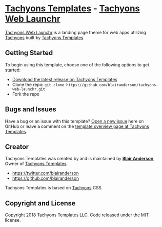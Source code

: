 # [Tachyons Templates](https://www.tachyonstemplates.com/) - [Tachyons Web Launchr](https://www.tachyonstemplates.com/template-overviews/tachyons-web-launchr/?from=github)

[Tachyons Web Launchr](https://www.tachyonstemplates.com/template-overviews/tachyons-web-launchr/?from=github) is a landing page theme for web apps utilizing [Tachyons](http://tachyons.io/) built by [Tachyons Templates](https://www.tachyonstemplates.com/)

## Getting Started

To begin using this template, choose one of the following options to get started:

- [Download the latest release on Tachyons Templates](https://www.tachyonstemplates.com/template-overviews/tachyons-web-launchr/?from=github)
- Clone the repo: `git clone https://github.com/blairanderson/tachyons-web-launchr.git`
- Fork the repo

## Bugs and Issues

Have a bug or an issue with this template? [Open a new issue](https://github.com/blairanderson/tachyons-web-launchr/issues) here on GitHub or leave a comment on the [template overview page at Tachyons Templates](https://www.tachyonstemplates.com/template-overviews/tachyons-web-launchr/?from=github).

## Creator

Tachyons Templates was created by and is maintained by **[Blair Anderson](https://www.blairanderson.co/)**, Owner of [Tachyons Templates](http://www.tachyonstemplates.com/).

- https://twitter.com/blairanderson
- https://github.com/blairanderson

Tachyons Templates is based on [Tachyons](http://tachyons.io/) CSS.

## Copyright and License

Copyright 2018 Tachyons Templates LLC. Code released under the [MIT](https://github.com/blairanderson/tachyons-launchr/blob/master/LICENSE) license.
